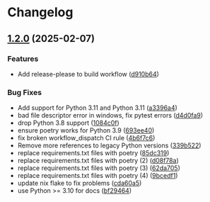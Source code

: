 # Changelog

## [1.2.0](https://github.com/sshuttle/sshuttle/compare/v1.1.2...v1.2.0) (2025-02-07)


### Features

* Add release-please to build workflow ([d910b64](https://github.com/sshuttle/sshuttle/commit/d910b64be77fd7ef2a5f169b780bfda95e67318d))


### Bug Fixes

* Add support for Python 3.11 and Python 3.11 ([a3396a4](https://github.com/sshuttle/sshuttle/commit/a3396a443df14d3bafc3d25909d9221aa182b8fc))
* bad file descriptor error in windows, fix pytest errors ([d4d0fa9](https://github.com/sshuttle/sshuttle/commit/d4d0fa945d50606360aa7c5f026a0f190b026c68))
* drop Python 3.8 support ([1084c0f](https://github.com/sshuttle/sshuttle/commit/1084c0f2458c1595b00963b3bd54bd667e4cfc9f))
* ensure poetry works for Python 3.9 ([693ee40](https://github.com/sshuttle/sshuttle/commit/693ee40c485c70f353326eb0e8f721f984850f5c))
* fix broken workflow_dispatch CI rule ([4b6f7c6](https://github.com/sshuttle/sshuttle/commit/4b6f7c6a656a752552295863092d3b8af0b42b31))
* Remove more references to legacy Python versions ([339b522](https://github.com/sshuttle/sshuttle/commit/339b5221bc33254329f79f2374f6114be6f30aed))
* replace requirements.txt files with poetry ([85dc319](https://github.com/sshuttle/sshuttle/commit/85dc3199a332f9f9f0e4c6037c883a8f88dc09ca))
* replace requirements.txt files with poetry (2) ([d08f78a](https://github.com/sshuttle/sshuttle/commit/d08f78a2d9777951d7e18f6eaebbcdd279d7683a))
* replace requirements.txt files with poetry (3) ([62da705](https://github.com/sshuttle/sshuttle/commit/62da70510e8a1f93e8b38870fdebdbace965cd8e))
* replace requirements.txt files with poetry (4) ([9bcedf1](https://github.com/sshuttle/sshuttle/commit/9bcedf19049e5b3a8ae26818299cc518ec03a926))
* update nix flake to fix problems ([cda60a5](https://github.com/sshuttle/sshuttle/commit/cda60a52331c7102cff892b9b77c8321e276680a))
* use Python &gt;= 3.10 for docs ([bf29464](https://github.com/sshuttle/sshuttle/commit/bf294643e283cef9fb285d44e307e958686caf46))
